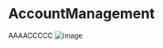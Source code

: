# AccountManagement
AAAACCCCC
 ![image](https://github.com/ButBueatiful/dotvim/raw/master/screenshots/vim-screenshot.jpg)
